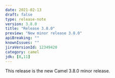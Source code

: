 ```yaml
---
date: 2021-02-13
draft: false
type: release-note
version: 3.8.0
title: "Release 3.8.0"
preview: "New minor release 3.8.0"
apiBreaking: ""
knownIssues: ""
jiraVersionId: 12349420
category: camel
jdk: [8,11]
---
```


This release is the new Camel 3.8.0 minor release.
